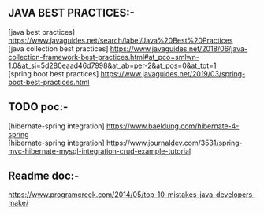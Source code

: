 ## JAVA BEST PRACTICES:- ##

   [java best practices] https://www.javaguides.net/search/label/Java%20Best%20Practices <br>
   [java collection best practices] https://www.javaguides.net/2018/06/java-collection-framework-best-practices.html#at_pco=smlwn-1.0&at_si=5d280eaad46d7998&at_ab=per-2&at_pos=0&at_tot=1 <br>
   [spring boot best practices] https://www.javaguides.net/2019/03/spring-boot-best-practices.html
   
## TODO poc:- ##
   [hibernate-spring integration] https://www.baeldung.com/hibernate-4-spring <br>
   [hibernate-spring integration] https://www.journaldev.com/3531/spring-mvc-hibernate-mysql-integration-crud-example-tutorial
   
## Readme doc:- ##
   https://www.programcreek.com/2014/05/top-10-mistakes-java-developers-make/








